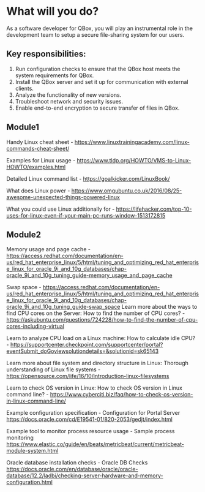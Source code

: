 # **What will you do?**

As a software developer for QBox, you will play an instrumental role in the development team to setup a secure file-sharing system for our users.

## **Key responsibilities:**
1. Run configuration checks to ensure that the QBox host meets the system requirements for QBox.
2. Install the QBox server and set it up for communication with external clients.
3. Analyze the functionality of new versions.
4. Troubleshoot network and security issues.
5. Enable end-to-end encryption to secure transfer of files in QBox.

## **Module1**
Handy Linux cheat sheet - https://www.linuxtrainingacademy.com/linux-commands-cheat-sheet/

Examples for Linux usage - https://www.tldp.org/HOWTO/VMS-to-Linux-HOWTO/examples.html

Detailed Linux command list - https://goalkicker.com/LinuxBook/ 

What does Linux power - https://www.omgubuntu.co.uk/2016/08/25-awesome-unexpected-things-powered-linux 

What you could use Linux additionally for - https://lifehacker.com/top-10-uses-for-linux-even-if-your-main-pc-runs-window-1513172815 
## **Module2**
Memory usage and page cache  - https://access.redhat.com/documentation/en-us/red_hat_enterprise_linux/5/html/tuning_and_optimizing_red_hat_enterprise_linux_for_oracle_9i_and_10g_databases/chap-oracle_9i_and_10g_tuning_guide-memory_usage_and_page_cache

Swap space - https://access.redhat.com/documentation/en-us/red_hat_enterprise_linux/5/html/tuning_and_optimizing_red_hat_enterprise_linux_for_oracle_9i_and_10g_databases/chap-oracle_9i_and_10g_tuning_guide-swap_space
Learn more about the ways to find CPU cores on the Server: How to find the number of CPU cores? - https://askubuntu.com/questions/724228/how-to-find-the-number-of-cpu-cores-including-virtual

Learn to analyze CPU load on a Linux machine: How to calculate idle CPU? - https://supportcenter.checkpoint.com/supportcenter/portal?eventSubmit_doGoviewsolutiondetails=&solutionid=sk65143

Learn more about file system and directory structure in Linux: Thorough understanding of Linux file systems -https://opensource.com/life/16/10/introduction-linux-filesystems

Learn to check OS version in Linux: How to check OS version in Linux command line? - https://www.cyberciti.biz/faq/how-to-check-os-version-in-linux-command-line/

Example configuration specification - Configuration for Portal Server https://docs.oracle.com/cd/E19541-01/820-2053/gedjt/index.html

Example tool to monitor process resource usage - Sample process monitoring  https://www.elastic.co/guide/en/beats/metricbeat/current/metricbeat-module-system.html

Oracle database installation checks - Oracle DB Checks https://docs.oracle.com/en/database/oracle/oracle-database/12.2/ladbi/checking-server-hardware-and-memory-configuration.html
